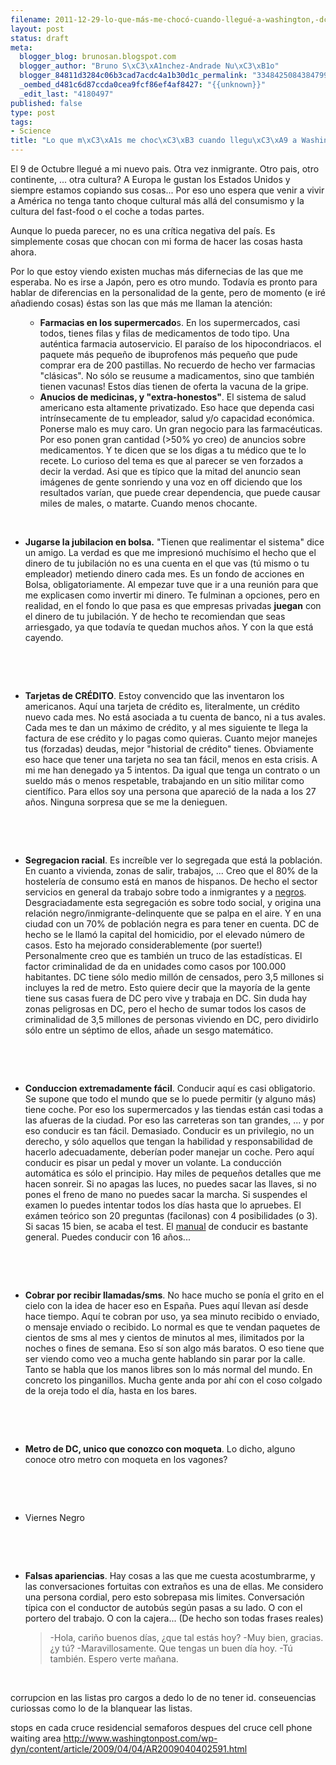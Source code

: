 ```yaml
--- 
filename: 2011-12-29-lo-que-más-me-chocó-cuando-llegué-a-washington,-dc.md
layout: post
status: draft
meta: 
  blogger_blog: brunosan.blogspot.com
  blogger_author: "Bruno S\xC3\xA1nchez-Andrade Nu\xC3\xB1o"
  blogger_84811d3284c06b3cad7acdc4a1b30d1c_permalink: "3348425084384799042"
  _oembed_d481c6d87ccda0cea9fcf86ef4af8427: "{{unknown}}"
  _edit_last: "4180497"
published: false
type: post
tags: 
- Science
title: "Lo que m\xC3\xA1s me choc\xC3\xB3 cuando llegu\xC3\xA9 a Washington, DC"
---
```

El 9 de Octubre llegué a mi nuevo pais. Otra vez inmigrante. Otro pais, otro continente, ... otra cultura?
A Europa le gustan los Estados Unidos y siempre estamos copiando sus cosas... Por eso uno espera que venir a vivir a América no tenga tanto choque cultural más allá del consumismo y la cultura del fast-food o el coche a todas partes.

Aunque lo pueda parecer, no es una crítica negativa del país. Es simplemente cosas que chocan con mi forma de hacer las cosas hasta ahora.

Por lo que estoy viendo existen muchas más difernecias de las que me esperaba. No es irse a Japón, pero es otro mundo. Todavía es pronto para hablar de diferencias en la personalidad de la gente, pero de momento (e iré añadiendo cosas) éstas son las que más me llaman la atención:
<ul>
<ul>
	<li><span style="font-weight:bold;">Farmacias en los supermercado</span>s. En los supermercados, casi todos, tienes filas y filas de medicamentos de todo tipo. Una auténtica farmacia autoservicio. El paraíso de los hipocondriacos. el paquete más pequeño de ibuprofenos más pequeño que pude comprar era de 200 pastillas. No recuerdo de hecho ver farmacias "clásicas". No sólo se reusume a madicamentos, sino que también tienen vacunas! Estos días tienen de oferta la vacuna de la gripe.</li>
	<li><span style="font-weight:bold;">Anucios de medicinas, y "extra-honestos"</span>. El sistema de salud americano esta altamente privatizado. Eso hace que dependa casi intrínsecamente de tu empleador, salud y/o capacidad económica. Ponerse malo es muy caro. Un gran negocio para las farmacéuticas. Por eso ponen gran cantidad (&gt;50% yo creo) de anuncios sobre medicamentos. Y te dicen que se los digas a tu médico que te lo recete. Lo curioso del tema es que al parecer se ven forzados a decir la verdad. Asi que es típico que la mitad del anuncio sean imágenes de gente sonriendo y una voz en off diciendo que los resultados varían, que puede crear dependencia, que puede causar miles de males, o matarte. Cuando menos chocante.</li>
</ul>
</ul>
&nbsp;
<ul>
	<li><span style="font-weight:bold;">Jugarse la jubilacion en bolsa.</span> "Tienen que realimentar el sistema" dice un amigo. La verdad es que me impresionó muchísimo el hecho que el dinero de tu jubilación no es una cuenta en el que vas (tú mismo o tu empleador) metiendo dinero cada mes. Es un fondo de acciones en Bolsa, obligatoriamente. Al empezar tuve que ir a una reunión para que me explicasen como invertir mi dinero. Te fulminan a opciones, pero en realidad, en el fondo lo que pasa es que empresas privadas <span style="font-weight:bold;">juegan</span> con el dinero de tu jubilación. Y de hecho te recomiendan que seas arriesgado, ya que todavía te quedan muchos años. Y con la que está cayendo.</li>
</ul>
&nbsp;

&nbsp;
<ul>
	<li><span style="font-weight:bold;">Tarjetas de CRÉDITO</span>. Estoy convencido que las inventaron los americanos. Aquí una tarjeta de crédito es, literalmente, un crédito nuevo cada mes. No está asociada a tu cuenta de banco, ni a tus avales. Cada mes te dan un máximo de crédito, y al mes siguiente te llega la factura de ese crédito y lo pagas como quieras. Cuanto mejor manejes tus (forzadas) deudas, mejor "historial de crédito" tienes. Obviamente eso hace que tener una tarjeta no sea tan fácil, menos en esta crisis. A mi me han denegado ya 5 intentos. Da igual que tenga un contrato o un sueldo más o menos respetable, trabajando en un sitio militar como científico. Para ellos soy una persona que apareció de la nada a los 27 años. Ninguna sorpresa que se me la denieguen.</li>
</ul>
&nbsp;

&nbsp;
<ul>
	<li><span style="font-weight:bold;">Segregacion racial</span>. Es increíble ver lo segregada que está la población. En cuanto a vivienda, zonas de salir, trabajos, ... Creo que el 80% de la hostelería de consumo está en manos de hispanos. De hecho el sector servicios en general da trabajo sobre todo a inmigrantes y a <a href="http://buscon.rae.es/draeI/SrvltGUIBusUsual?TIPO_HTML=2&amp;TIPO_BUS=3&amp;LEMA=negro">negros</a>. Desgraciadamente esta segregación es sobre todo social, y origina una relación negro/inmigrante-delinquente que se palpa en el aire. Y en una ciudad con un 70% de población negra es para tener en cuenta. DC de hecho se le llamó la capital del homicidio, por el elevado número de casos. Esto ha mejorado considerablemente (por suerte!) Personalmente creo que es también un truco de las estadísticas. El factor criminalidad de da en unidades como casos por 100.000 habitantes. DC tiene sólo medio millón de censados, pero 3,5 millones si incluyes la red de metro. Esto quiere decir que la mayoría de la gente tiene sus casas fuera de DC pero vive y trabaja en DC. Sin duda hay zonas peligrosas en DC, pero el hecho de sumar todos los casos de criminalidad de 3,5 millones de personas viviendo en DC, pero dividirlo sólo entre un séptimo de ellos, añade un sesgo matemático.</li>
</ul>
&nbsp;

&nbsp;
<ul>
	<li><span style="font-weight:bold;">Conduccion extremadamente fácil</span>. Conducir aquí es casi obligatorio. Se supone que todo el mundo que se lo puede permitir (y alguno más) tiene coche. Por eso los supermercados y las tiendas están casi todas a las afueras de la ciudad. Por eso las carreteras son tan grandes, ... y por eso conducir es tan fácil. Demasiado. Conducir es un privilegio, no un derecho, y sólo aquellos que tengan la habilidad y responsabilidad de hacerlo adecuadamente, deberían poder manejar un coche. Pero aquí conducir es pisar un pedal y mover un volante. La conducción automática es sólo el principio. Hay miles de pequeños detalles que me hacen sonreir. Si no apagas las luces, no puedes sacar las llaves, si no pones el freno de mano no puedes sacar la marcha. Si suspendes el examen lo puedes intentar todos los días hasta que lo apruebes. El exámen teórico son 20 preguntas (facilonas) con 4 posibilidades (o 3). Si sacas 15 bien, se acaba el test. El <a href="http://dmv.dc.gov/info/forms/dcdmv_manual_pdf.shtm">manual</a> de conducir es bastante general. Puedes conducir con 16 años...</li>
</ul>
&nbsp;

&nbsp;
<ul>
	<li><span style="font-weight:bold;">Cobrar por recibir llamadas/sms</span>. No hace mucho se ponía el grito en el cielo con la idea de hacer eso en España. Pues aquí llevan así desde hace tiempo. Aquí te cobran por uso, ya sea minuto recibido o enviado, o mensaje enviado o recibido. Lo normal es que te vendan paquetes de cientos de sms al mes y cientos de minutos al mes, ilimitados por la noches o fines de semana. Eso sí son algo más baratos. O eso tiene que ser viendo como veo a mucha gente hablando sin parar por la calle. Tanto se habla que los manos libres son lo más normal del mundo. En concreto los pinganillos. Mucha gente anda por ahí con el coso colgado de la oreja todo el día, hasta en los bares.</li>
</ul>
&nbsp;

&nbsp;
<ul>
	<li><span style="font-weight:bold;">Metro de DC, unico que conozco con moqueta</span>. Lo dicho, alguno conoce otro metro con moqueta en los vagones?</li>
</ul>
&nbsp;

&nbsp;
<ul>
	<li>Viernes Negro</li>
</ul>
&nbsp;

&nbsp;
<ul>
	<li><span style="font-weight:bold;">Falsas apariencias</span>. Hay cosas a las que me cuesta acostumbrarme, y las conversaciones fortuitas con extraños es una de ellas. Me considero una persona cordial, pero esto sobrepasa mis limites. Conversación típica con el conductor de autobús según pasas a su lado. O con el portero del trabajo. O con la cajera... (De hecho son todas frases reales)
<blockquote>-Hola, cariño buenos días, ¿que tal estás hoy?
-Muy bien, gracias. ¿y tú?
-Maravillosamente. Que tengas un buen día hoy.
-Tú también. Espero verte mañana.</blockquote>
</li>
</ul>
&nbsp;

corrupcion en las listas pro cargos a dedo
lo de no tener id. conseuencias curiossas como lo de la blanquear las listas.

stops en cada cruce residencial
semaforos despues del cruce
cell phone waiting area
http://www.washingtonpost.com/wp-dyn/content/article/2009/04/04/AR2009040402591.html
